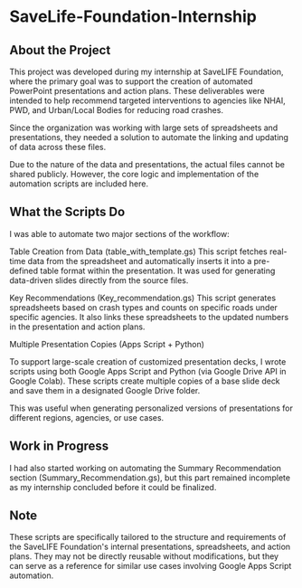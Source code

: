 # SaveLife-Foundation-Internship

## About the Project
This project was developed during my internship at SaveLIFE Foundation, where the primary goal was to support the creation of automated PowerPoint presentations and action plans. These deliverables were intended to help recommend targeted interventions to agencies like NHAI, PWD, and Urban/Local Bodies for reducing road crashes.

Since the organization was working with large sets of spreadsheets and presentations, they needed a solution to automate the linking and updating of data across these files.

Due to the nature of the data and presentations, the actual files cannot be shared publicly. However, the core logic and implementation of the automation scripts are included here.

## What the Scripts Do
I was able to automate two major sections of the workflow:

Table Creation from Data (table_with_template.gs)
This script fetches real-time data from the spreadsheet and automatically inserts it into a pre-defined table format within the presentation. It was used for generating data-driven slides directly from the source files.

Key Recommendations (Key_recommendation.gs)
This script generates spreadsheets based on crash types and counts on specific roads under specific agencies. It also links these spreadsheets to the updated numbers in the presentation and action plans.

Multiple Presentation Copies (Apps Script + Python)

To support large-scale creation of customized presentation decks, I wrote scripts using both Google Apps Script and Python (via Google Drive API in Google Colab). These scripts create multiple copies of a base slide deck and save them in a designated Google Drive folder.

This was useful when generating personalized versions of presentations for different regions, agencies, or use cases.

## Work in Progress

I had also started working on automating the Summary Recommendation section (Summary_Recommendation.gs), but this part remained incomplete as my internship concluded before it could be finalized.

## Note
These scripts are specifically tailored to the structure and requirements of the SaveLIFE Foundation's internal presentations, spreadsheets, and action plans. They may not be directly reusable without modifications, but they can serve as a reference for similar use cases involving Google Apps Script automation.
